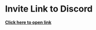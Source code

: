 # Invite Link to Discord

[**Click here to open link**](https://discordapp.com/api/oauth2/authorize?client_id=753546821573541919&scope=bot&permissions=92224)
